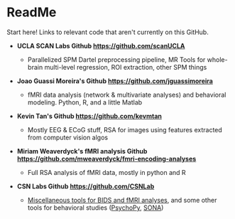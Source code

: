 # ReadMe
Start here! Links to relevant code that aren't currently on this GitHub.

* **UCLA SCAN Labs Github https://github.com/scanUCLA**
  * Parallelized SPM Dartel preprocessing pipeline, MR Tools for whole-brain multi-level regression, ROI extraction, other SPM things
  
* **Joao Guassi Moreira's Github https://github.com/jguassimoreira**
  * fMRI data analysis (network & multivariate analyses) and behavioral modeling. Python, R, and a little Matlab

* **Kevin Tan's Github https://github.com/kevmtan**
  * Mostly EEG & ECoG stuff, RSA for images using features extracted from computer vision algos

* **Miriam Weaverdyck's fMRI analysis Github https://github.com/mweaverdyck/fmri-encoding-analyses**
  * Full RSA analysis of fMRI data, mostly in python and R

* **CSN Labs Github https://github.com/CSNLab**
  * [Miscellaneous tools for BIDS and fMRI analyses](https://github.com/CSNLab/misc-tools), and some other tools for behavioral studies ([PsychoPy](https://github.com/MetaD/PsychoPy-Starter-Kit), [SONA](https://github.com/MetaD/SONA2Calendar))
